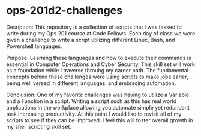 # ops-201d2-challenges
Desription:
This repository is a collection of scripts that I was tasked to write during my Ops 201 course at Code Fellows. Each day of class we were given a challenge to write a script utilizing different Linux, Bash, and Powershell languages.

Purpose:
Learning these languages and how to execute their commands is essential in Computer Operations and Cyber Security. This skill set will work as a foundation while I traverse throuhg my career path. The fundamental concepts behind these challenges were using scripts to make jobs earier, being well versed in different languages, and embracing automation.

Conclusion:
One of my favorite challenges was having to utilize a Variable and a Function in a script. Writing a script such as this has real world applications in the workplace allowing you automate simple yet redundant task increasing productivity. At this point I would like to revisit all of my scripts to see if they can be improved. I feel this will foster overall growth in my shell scripting skill set.

